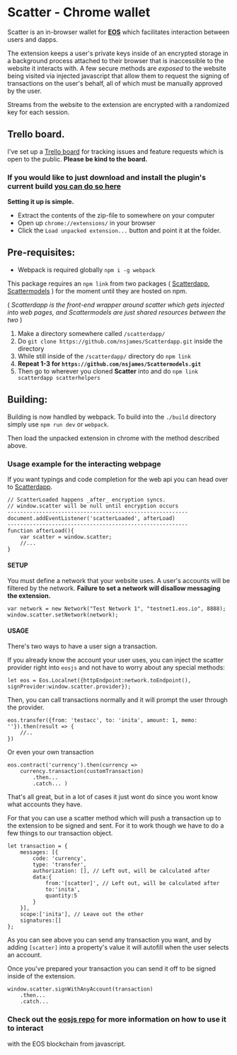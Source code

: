 # Scatter - Chrome wallet


Scatter is an in-browser wallet for **[EOS](https://eos.io/)** which facilitates interaction between users and dapps.

The extension keeps a user's private keys inside of an encrypted storage in a background process attached to their browser that is inaccessible to the website it interacts with. A few secure methods are *exposed* to the website being visited via injected javascript that allow them to request the signing of transactions on the user's behalf, all of which must be manually approved by the user.

Streams from the website to the extension are encrypted with a randomized key for each session.




## Trello board.

I've set up a [Trello board](https://trello.com/b/lP7Sj6eA) for tracking issues and feature requests which is open to the public.
**Please be kind to the board.**


### If you would like to just download and install the plugin's current build [you can do so here](https://github.com/nsjames/Scatter/raw/master/scatter.zip)

**Setting it up is simple.**
* Extract the contents of the zip-file to somewhere on your computer
* Open up `chrome://extensions/` in your browser
* Click the `Load unpacked extension...` button and point it at the folder.




## Pre-requisites:

* Webpack is required globally `npm i -g webpack`

This package requires an `npm link` from two packages 
( [Scatterdapp](https://github.com/nsjames/Scatterdapp), 
[Scattermodels](https://github.com/nsjames/Scattermodels) ) 
for the moment until they are hosted on npm. 

( _Scatterdapp is the front-end wrapper around scatter which gets injected into web pages, 
and Scattermodels are just shared resources between the two_ )

1) Make a directory somewhere called `/scatterdapp/`
2) Do `git clone https://github.com/nsjames/Scatterdapp.git` inside the directory
3) While still inside of the `/scatterdapp/` directory do `npm link`
4) **Repeat 1-3 for `https://github.com/nsjames/Scattermodels.git`**
5) Then go to wherever you cloned **Scatter** into and do `npm link scatterdapp scatterhelpers`


## Building:

Building is now handled by webpack. To build into the `./build` directory simply use `npm run dev` or `webpack`.

Then load the unpacked extension in chrome with the method described above.





### Usage example for the interacting webpage

If you want typings and code completion for the web api you can head over to [Scatterdapp](https://github.com/nsjames/Scatterdapp).

```
// ScatterLoaded happens _after_ encryption syncs.
// window.scatter will be null until encryption occurs
---------------------------------------------------------
document.addEventListener('scatterLoaded', afterLoad)
---------------------------------------------------------
function afterLoad(){
    var scatter = window.scatter;
    //...
}
```
    
#### SETUP

You must define a network that your website uses. A user's accounts will be filtered by the network.
**Failure to set a network will disallow messaging the extension.**
```
var network = new Network("Test Network 1", "testnet1.eos.io", 8888);
window.scatter.setNetwork(network);
```

#### USAGE

There's two ways to have a user sign a transaction.

If you already know the account your user uses, you can inject the scatter provider
right into `eosjs` and not have to worry about any special methods:

```
let eos = Eos.Localnet({httpEndpoint:network.toEndpoint(), signProvider:window.scatter.provider});
```

Then, you can call transactions normally and it will prompt the user through the provider.
```
eos.transfer({from: 'testacc', to: 'inita', amount: 1, memo: ''}).then(result => {
    //..
})
```

Or even your own transaction

```
eos.contract('currency').then(currency => 
    currency.transaction(customTransaction)
        .then...
        .catch... )
```

That's all great, but in a lot of cases it just wont do since you wont know what accounts they have.

For that you can use a scatter method which will push a transaction up to the extension to be signed and sent.
For it to work though we have to do a few things to our transaction object.

```
let transaction = {
    messages: [{
        code: 'currency',
        type: 'transfer',
        authorization: [], // Left out, will be calculated after
        data:{
            from:'[scatter]', // Left out, will be calculated after
            to:'inita',
            quantity:5
        }
    }],
    scope:['inita'], // Leave out the other
    signatures:[]
};
```

As you can see above you can send any transaction you want, and by adding `[scatter]` into a property's value it will autofill
when the user selects an account. 

Once you've prepared your transaction you can send it off to be signed inside of the extension. 

```
window.scatter.signWithAnyAccount(transaction)
    .then...
    .catch...
```

### Check out the [eosjs repo](https://github.com/EOSIO/eosjs) for more information on how to use it to interact 
with the EOS blockchain from javascript.



